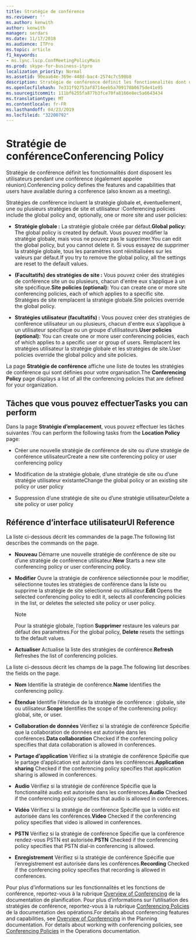 ```yaml
---
title: Stratégie de conférence
ms.reviewer: ''
ms.author: kenwith
author: kenwith
manager: serdars
ms.date: 11/17/2018
ms.audience: ITPro
ms.topic: article
f1_keywords:
- ms.lync.lscp.ConfMeetingPolicyMain
ms.prod: skype-for-business-itpro
localization_priority: Normal
ms.assetid: 90eaa64e-369e-448d-bac4-2574c7c598b8
description: Stratégie de conférence définit les fonctionnalités dont disposent les utilisateurs pendant une conférence (également appelée réunion).
ms.openlocfilehash: 7e331f92753af8714eeb5a709178b0675de41e95
ms.sourcegitcommit: 111bf6255fa877b3fce70fa8166e8ec5a6643434
ms.translationtype: MT
ms.contentlocale: fr-FR
ms.lasthandoff: 04/23/2019
ms.locfileid: "32200792"
---
```

# <a name="conferencing-policy"></a><span data-ttu-id="f9ba6-103">Stratégie de conférence</span><span class="sxs-lookup"><span data-stu-id="f9ba6-103">Conferencing Policy</span></span>

<span data-ttu-id="f9ba6-104">Stratégie de conférence définit les fonctionnalités dont disposent les utilisateurs pendant une conférence (également appelée réunion).</span><span class="sxs-lookup"><span data-stu-id="f9ba6-104">Conferencing policy defines the features and capabilities that users have available during a conference (also known as a meeting).</span></span>

<span data-ttu-id="f9ba6-105">Stratégies de conférence incluent la stratégie globale et, éventuellement, une ou plusieurs stratégies de site et utilisateur :</span><span class="sxs-lookup"><span data-stu-id="f9ba6-105">Conferencing policies include the global policy and, optionally, one or more site and user policies:</span></span>

- <span data-ttu-id="f9ba6-106">**Stratégie globale :** La stratégie globale créée par défaut.</span><span class="sxs-lookup"><span data-stu-id="f9ba6-106">**Global policy:** The global policy is created by default.</span></span> <span data-ttu-id="f9ba6-107">Vous pouvez modifier la stratégie globale, mais vous ne pouvez pas le supprimer.</span><span class="sxs-lookup"><span data-stu-id="f9ba6-107">You can edit the global policy, but you cannot delete it.</span></span> <span data-ttu-id="f9ba6-108">Si vous essayez de supprimer la stratégie globale, tous les paramètres sont réinitialisées sur les valeurs par défaut.</span><span class="sxs-lookup"><span data-stu-id="f9ba6-108">If you try to remove the global policy, all the settings are reset to the default values.</span></span>

- <span data-ttu-id="f9ba6-109">**(Facultatifs) des stratégies de site :** Vous pouvez créer des stratégies de conférence site un ou plusieurs, chacun d'entre eux s’applique à un site spécifique.</span><span class="sxs-lookup"><span data-stu-id="f9ba6-109">**Site policies (optional):** You can create one or more site conferencing policies, each of which applies to a specific site.</span></span> <span data-ttu-id="f9ba6-110">Stratégies de site remplacent la stratégie globale.</span><span class="sxs-lookup"><span data-stu-id="f9ba6-110">Site policies override the global policy.</span></span>

- <span data-ttu-id="f9ba6-111">**Stratégies utilisateur (facultatifs) :** Vous pouvez créer des stratégies de conférence utilisateur un ou plusieurs, chacun d'entre eux s’applique à un utilisateur spécifique ou un groupe d’utilisateurs.</span><span class="sxs-lookup"><span data-stu-id="f9ba6-111">**User policies (optional):** You can create one or more user conferencing policies, each of which applies to a specific user or group of users.</span></span> <span data-ttu-id="f9ba6-112">Remplacent les stratégies utilisateur la stratégie globale et les stratégies de site.</span><span class="sxs-lookup"><span data-stu-id="f9ba6-112">User policies override the global policy and site policies.</span></span>

<span data-ttu-id="f9ba6-113">La page **Stratégie de conférence** affiche une liste de toutes les stratégies de conférence qui sont définies pour votre organisation.</span><span class="sxs-lookup"><span data-stu-id="f9ba6-113">The **Conferencing Policy** page displays a list of all the conferencing policies that are defined for your organization.</span></span>

## <a name="tasks-you-can-perform"></a><span data-ttu-id="f9ba6-114">Tâches que vous pouvez effectuer</span><span class="sxs-lookup"><span data-stu-id="f9ba6-114">Tasks you can perform</span></span>

<span data-ttu-id="f9ba6-115">Dans la page **Stratégie d’emplacement**, vous pouvez effectuer les tâches suivantes :</span><span class="sxs-lookup"><span data-stu-id="f9ba6-115">You can perform the following tasks from the **Location Policy** page:</span></span>

- <span data-ttu-id="f9ba6-116">Créer une nouvelle stratégie de conférence de site ou d’une stratégie de conférence utilisateur</span><span class="sxs-lookup"><span data-stu-id="f9ba6-116">Create a new site conferencing policy or user conferencing policy</span></span>

- <span data-ttu-id="f9ba6-117">Modification de la stratégie globale, d’une stratégie de site ou d’une stratégie utilisateur existante</span><span class="sxs-lookup"><span data-stu-id="f9ba6-117">Change the global policy or an existing site policy or user policy</span></span>

- <span data-ttu-id="f9ba6-118">Suppression d’une stratégie de site ou d’une stratégie utilisateur</span><span class="sxs-lookup"><span data-stu-id="f9ba6-118">Delete a site policy or user policy</span></span>

## <a name="ui-reference"></a><span data-ttu-id="f9ba6-119">Référence d’interface utilisateur</span><span class="sxs-lookup"><span data-stu-id="f9ba6-119">UI Reference</span></span>

<span data-ttu-id="f9ba6-120">La liste ci-dessous décrit les commandes de la page.</span><span class="sxs-lookup"><span data-stu-id="f9ba6-120">The following list describes the commands on the page.</span></span>

- <span data-ttu-id="f9ba6-121">**Nouveau** Démarre une nouvelle stratégie de conférence de site ou d’une stratégie de conférence utilisateur.</span><span class="sxs-lookup"><span data-stu-id="f9ba6-121">**New** Starts a new site conferencing policy or user conferencing policy.</span></span>

- <span data-ttu-id="f9ba6-122">**Modifier** Ouvre la stratégie de conférence sélectionnée pour le modifier, sélectionne toutes les stratégies de conférence dans la liste ou supprime la stratégie de site sélectionné ou utilisateur.</span><span class="sxs-lookup"><span data-stu-id="f9ba6-122">**Edit** Opens the selected conferencing policy to edit it, selects all conferencing policies in the list, or deletes the selected site policy or user policy.</span></span>

    > [!NOTE]
    > <span data-ttu-id="f9ba6-123">Pour la stratégie globale, l’option **Supprimer** restaure les valeurs par défaut des paramètres.</span><span class="sxs-lookup"><span data-stu-id="f9ba6-123">For the global policy, **Delete** resets the settings to the default values.</span></span>

- <span data-ttu-id="f9ba6-124">**Actualiser** Actualise la liste des stratégies de conférence.</span><span class="sxs-lookup"><span data-stu-id="f9ba6-124">**Refresh** Refreshes the list of conferencing policies.</span></span>

<span data-ttu-id="f9ba6-125">La liste ci-dessous décrit les champs de la page.</span><span class="sxs-lookup"><span data-stu-id="f9ba6-125">The following list describes the fields on the page.</span></span>

- <span data-ttu-id="f9ba6-126">**Nom** Identifie la stratégie de conférence.</span><span class="sxs-lookup"><span data-stu-id="f9ba6-126">**Name** Identifies the conferencing policy.</span></span>

- <span data-ttu-id="f9ba6-127">**Étendue** Identifie l’étendue de la stratégie de conférence : globale, site ou utilisateur.</span><span class="sxs-lookup"><span data-stu-id="f9ba6-127">**Scope** Identifies the scope of the conferencing policy: global, site, or user.</span></span>

- <span data-ttu-id="f9ba6-128">**Collaboration de données** Vérifiez si la stratégie de conférence Spécifie que la collaboration de données est autorisée dans les conférences.</span><span class="sxs-lookup"><span data-stu-id="f9ba6-128">**Data collaboration** Checked if the conferencing policy specifies that data collaboration is allowed in conferences.</span></span>

- <span data-ttu-id="f9ba6-129">**Partage d’application** Vérifiez si la stratégie de conférence Spécifie que le partage d’application est autorisé dans les conférences.</span><span class="sxs-lookup"><span data-stu-id="f9ba6-129">**Application sharing** Checked if the conferencing policy specifies that application sharing is allowed in conferences.</span></span>

- <span data-ttu-id="f9ba6-130">**Audio** Vérifiez si la stratégie de conférence Spécifie que la fonctionnalité audio est autorisée dans les conférences.</span><span class="sxs-lookup"><span data-stu-id="f9ba6-130">**Audio** Checked if the conferencing policy specifies that audio is allowed in conferences.</span></span>

- <span data-ttu-id="f9ba6-131">**Vidéo** Vérifiez si la stratégie de conférence Spécifie que la vidéo est autorisée dans les conférences.</span><span class="sxs-lookup"><span data-stu-id="f9ba6-131">**Video** Checked if the conferencing policy specifies that video is allowed in conferences.</span></span>

- <span data-ttu-id="f9ba6-132">**PSTN** Vérifiez si la stratégie de conférence Spécifie que la conférence rendez-vous PSTN est autorisée.</span><span class="sxs-lookup"><span data-stu-id="f9ba6-132">**PSTN** Checked if the conferencing policy specifies that PSTN dial-in conferencing is allowed.</span></span>

- <span data-ttu-id="f9ba6-133">**Enregistrement** Vérifiez si la stratégie de conférence Spécifie que l’enregistrement est autorisée dans les conférences.</span><span class="sxs-lookup"><span data-stu-id="f9ba6-133">**Recording** Checked if the conferencing policy specifies that recording is allowed in conferences.</span></span>

<span data-ttu-id="f9ba6-p104">Pour plus d’informations sur les fonctionnalités et les fonctions de conférence, reportez-vous à la rubrique [Overview of Conferencing](https://technet.microsoft.com/library/5bb90e69-3d4f-4d59-a1ee-2550de84439f.aspx) de la documentation de planification. Pour plus d’informations sur l’utilisation des stratégies de conférence, reportez-vous à la rubrique [Conferencing Policies](https://technet.microsoft.com/library/8f92eb7c-ee66-4df6-a726-4bff93b122cb.aspx) de la documentation des opérations.</span><span class="sxs-lookup"><span data-stu-id="f9ba6-p104">For details about conferencing features and capabilities, see [Overview of Conferencing](https://technet.microsoft.com/library/5bb90e69-3d4f-4d59-a1ee-2550de84439f.aspx) in the Planning documentation. For details about working with conferencing policies, see [Conferencing Policies](https://technet.microsoft.com/library/8f92eb7c-ee66-4df6-a726-4bff93b122cb.aspx) in the Operations documentation.</span></span>



